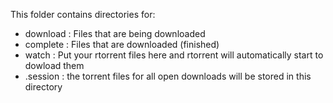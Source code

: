 This folder contains directories for:  
 - download : Files that are being downloaded
 - complete : Files that are downloaded (finished)
 - watch    : Put your rtorrent files here and rtorrent will automatically start to dowload them
 - .session : the torrent files for all open downloads will be stored in this directory